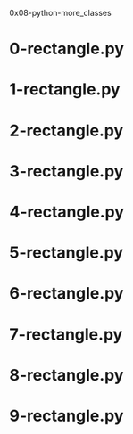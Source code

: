 0x08-python-more_classes
# 0-rectangle.py
# 1-rectangle.py
# 2-rectangle.py
# 3-rectangle.py
# 4-rectangle.py
# 5-rectangle.py
# 6-rectangle.py
# 7-rectangle.py
# 8-rectangle.py
# 9-rectangle.py
